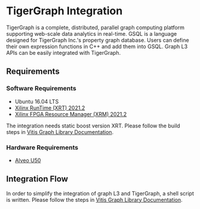 # TigerGraph Integration

TigerGraph is a complete, distributed, parallel graph computing platform supporting web-scale data analytics in real-time. GSQL is a language designed for TigerGraph Inc.'s property graph database. Users can define their own expression functions in C++ and add them into GSQL. Graph L3 APIs can be easily integrated with TigerGraph.

## Requirements
### Software Requirements
- Ubuntu 16.04 LTS
- [Xilinx RunTime (XRT) 2021.2](https://github.com/Xilinx/XRT)
- [Xilinx FPGA Resource Manager (XRM) 2021.2](https://github.com/Xilinx/XRM)

The integration needs static boost version XRT. Please follow the build steps in [Vitis Graph Library Documentation](https://xilinx.github.io/Vitis_Libraries/graph/2021.2/plugin/tigergraph_integration.html).

### Hardware Requirements
- [Alveo U50](https://www.xilinx.com/products/boards-and-kits/alveo/u50.html)

## Integration Flow
In order to simplify the integration of graph L3 and TigerGraph, a shell script is written. Please follow the steps in [Vitis Graph Library Documentation](https://xilinx.github.io/Vitis_Libraries/graph/2021.2/plugin/tigergraph_integration.html).

